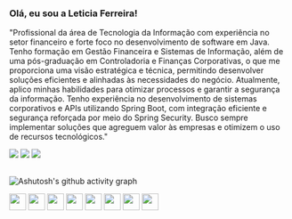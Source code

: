 ### Olá, eu sou a Leticia Ferreira! 
"Profissional da área de Tecnologia da Informação com experiência no setor financeiro e forte foco no desenvolvimento de software em Java. Tenho formação em Gestão Financeira e Sistemas de Informação, além de uma pós-graduação em Controladoria e Finanças Corporativas, o que me proporciona uma visão estratégica e técnica, permitindo desenvolver soluções eficientes e alinhadas às necessidades do negócio.
Atualmente, aplico minhas habilidades para otimizar processos e garantir a segurança da informação. Tenho experiência no desenvolvimento de sistemas corporativos e APIs utilizando Spring Boot, com integração eficiente e segurança reforçada por meio do Spring Security. Busco sempre implementar soluções que agreguem valor às empresas e otimizem o uso de recursos tecnológicos."

 <div>
<a href="https://linkedin.com/in/leticiafdepaula" target="_blank"><img src="https://img.shields.io/badge/-LinkedIn-%230077B5?style=for-the-badge&logo=linkedin&logoColor=white" target="_blank"></a>
  <a href="https://www.instagram.com/lehdpaula__/#" target="_blank"><img src="https://img.shields.io/badge/-Instagram-%23E4405F?style=for-the-badge&logo=instagram&logoColor=white" target="_blank"></a>
<a href = "mailto:leticiafereira150998@gmail.com"><img src="https://img.shields.io/badge/-Gmail-%23333?style=for-the-badge&logo=gmail&logoColor=white" target="_blank"></a>
</div>

  ##
![Ashutosh's github activity graph](https://ssr-contributions-svg.vercel.app/_/leticiafdepaula?chart=3dbar&gap=0.6&scale=2&flatten=2&animation=wave&animation_duration=1&animation_delay=0.05&animation_amplitude=20&animation_frequency=0.5&animation_wave_center=10_0&format=svg&weeks=30&theme=pink) 
                  

<div>
   <img align="center" height="30" src="https://cdn.jsdelivr.net/gh/devicons/devicon@latest/icons/amazonwebservices/amazonwebservices-original-wordmark.svg"/> 
   <img align="center" height="30" src="https://cdn.jsdelivr.net/gh/devicons/devicon@latest/icons/angularjs/angularjs-original.svg" />
   <img align="center" height="30" src="https://cdn.jsdelivr.net/gh/devicons/devicon@latest/icons/android/android-original.svg" />          
   <img align="center" height="30" src="https://cdn.jsdelivr.net/gh/devicons/devicon@latest/icons/java/java-original-wordmark.svg" />
   <img align="center" height="30" src="https://cdn.jsdelivr.net/gh/devicons/devicon@latest/icons/spring/spring-original.svg" /> 
   <img align="center" height="30" src="https://cdn.jsdelivr.net/gh/devicons/devicon@latest/icons/mysql/mysql-original.svg" />
   <img align="center" height="30" src="https://cdn.jsdelivr.net/gh/devicons/devicon@latest/icons/typescript/typescript-original.svg" />
   <img align="center" height="30" src="https://cdn.jsdelivr.net/gh/devicons/devicon@latest/icons/html5/html5-original-wordmark.svg" />        
</div>

 

  
   



         

          
